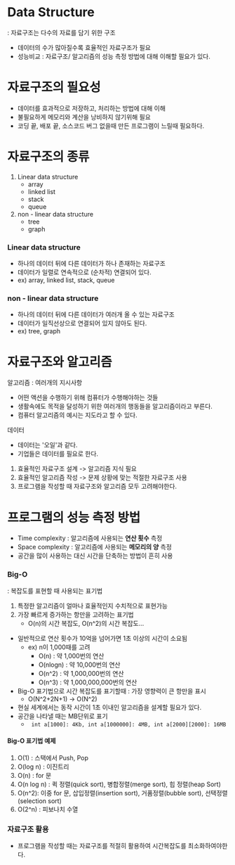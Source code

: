 # Data Structure
: 자료구조는 다수의 자료를 담기 위한 구조

- 데이터의 수가 많아질수록 효율적인 자료구조가 필요
- 성능비교 : 자료구조/ 알고리즘의 성능 측정 방법에 대해 이해할 필요가 있다.

# 자료구조의 필요성
- 데이터를 효과적으로 저장하고, 처리하는 방법에 대해 이해
- 불필요하게 메모리와 계산을 낭비하지 않기위해 필요
- 코딩 끝, 배포 끝, 소스코드 버그 없을때 만든 프로그램이 느릴때 필요하다.

# 자료구조의 종류
1. Linear data structure
	- array
	- linked list
	- stack
	- queue
2. non - linear data structure
	- tree
	- graph

### Linear data structure
- 하나의 데이터 뒤에 다른 데이터가 하나 존재하는 자료구조
- 데이터가 일렬로 연속적으로 (순차적) 연결되어 있다.
- ex) array, linked list, stack, queue

### non - linear data structure
- 하나의 데이터 뒤에 다른 데이터가 여러개 올 수 있는 자료구조
- 데이터가 일직선상으로 연결되어 있지 않아도 된다.
- ex) tree, graph

# 자료구조와 알고리즘

알고리즘 : 여러개의 지시사항
- 어떤 액션을 수행하기 위해 컴퓨터가 수행해야하는 것들
- 생활속에도 목적을 달성하기 위한 여러개의 행동들을 알고리즘이라고 부른다.
- 컴퓨터 알고리즘의 예시는 지도라고 할 수 있다.

데이터
- 데이터는 '오일'과 같다.
- 기업들은 데이터를 필요로 한다.

1. 효율적인 자료구조 설계 -> 알고리즘 지식 필요
2. 효율적인 알고리즘 작성 -> 문제 상황에 맞는 적절한 자료구조 사용
3. 프로그램을 작성할 때 자료구조와 알고리즘 모두 고려해야한다.

# 프로그램의 성능 측정 방법
- Time complexity : 알고리즘에 사용되는 **연산 횟수** 측정
- Space complexity : 알고리즘에 사용되는 **메모리의 양** 측정
- 공간을 많이 사용하는 대신 시간을 단축하는 방법이 흔히 사용

### Big-O
: 복잡도를 표현할 때 사용되는 표기법
1. 특정한 알고리즘이 얼마나 효율적인지 수치적으로 표현가능
2. 가장 빠르게 증가하는 항만을 고려하는 표기법
	- O(n)의 시간 복잡도, O(n^2)의 시간 복잡도...
- 일반적으로 연산 횟수가 10억을 넘어가면 1초 이상의 시간이 소요됨
	- ex) n이 1,000때를 고려
		- O(n) : 약 1,000번의 연산
		- O(nlogn) : 약 10,000번의 연산
		- O(n^2) : 약 1,000,000번의 연산
		- O(n^3) : 약 1,000,000,000번의 연산
- Big-O 표기법으로 시간 복잡도를 표기할때 : 가장 영향력이 큰 항만을 표시
	- O(N^2+2N+1) -> O(N^2)
- 현실 세계에서는 동작 시간이 1초 이내인 알고리즘을 설계할 필요가 있다.
- 공간을 나타낼 때는 MB단위로 표기
	- ``` int a[1000]: 4Kb, int a[1000000]: 4MB, int a[2000][2000]: 16MB```

#### Big-O 표기법 예제
1. O(1) : 스택에서 Push, Pop 
2. O(log n) : 이진트리 
3. O(n) : for 문 
4. O(n log n) : 퀵 정렬(quick sort), 병합정렬(merge sort), 힙 정렬(heap Sort)
5. O(n^2): 이중 for 문, 삽입정렬(insertion sort), 거품정렬(bubble sort), 선택정렬(selection sort)
6. O(2^n) : 피보나치 수열

### 자료구조 활용
- 프로그램을 작성할 때는 자료구조를 적절히 활용하여 시간복잡도를 최소화하여야한다.